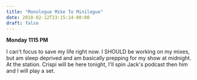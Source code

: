 ```yaml
---
title: "Monologue Mike To Minilogue"
date: 2018-02-12T23:15:14-08:00
draft: false
---
```


**Monday 1115 PM**

I can't focus to save my life right now. I SHOULD be working on my mixes, but am sleep deprived and am basically prepping for my show at midnight. At the station. Crispi will be here tonight, I'll spin Jack's podcast then him and I will play a set.
